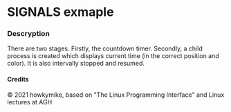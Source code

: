 #  SIGNALS exmaple

### Descryption
There are two stages. Firstly, the countdown timer. Secondly, a child process is created which displays current time (in the correct position and color). It is also intervally stopped and resumed. 


#### Credits
© 2021 howkymike,
based on "The Linux Programming Interface" and Linux lectures at AGH

